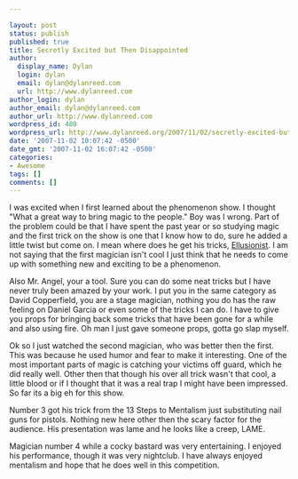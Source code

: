 ```yaml
---

layout: post
status: publish
published: true
title: Secretly Excited but Then Disappointed
author:
  display_name: Dylan
  login: dylan
  email: dylan@dylanreed.com
  url: http://www.dylanreed.com
author_login: dylan
author_email: dylan@dylanreed.com
author_url: http://www.dylanreed.com
wordpress_id: 480
wordpress_url: http://www.dylanreed.org/2007/11/02/secretly-excited-but-then-disappointed/
date: '2007-11-02 10:07:42 -0500'
date_gmt: '2007-11-02 16:07:42 -0500'
categories:
- Awesome
tags: []
comments: []
---
```


I was excited when I first learned about the phenomenon show. I thought "What a great way to bring magic to the people." Boy was I wrong. Part of the problem could be that I have spent the past year or so studying magic and the first trick on the show is one that I know how to do, sure he added a little twist but come on. I mean where does he get his tricks, [Ellusionist][1]. I am not saying that the first magician isn't cool I just think that he needs to come up with something new and exciting to be a phenomenon.

   [1]: http://www.ellusionist.com/product/dvd+training/daniel+garcia/guerilla+guide+to+loops.do

Also Mr. Angel, your a tool. Sure you can do some neat tricks but I have never truly been amazed by your work. I put you in the same category as David Copperfield, you are a stage magician, nothing you do has the raw feeling on Daniel Garcia or even some of the tricks I can do. I have to give you props for bringing back some tricks that have been gone for a while and also using fire. Oh man I just gave someone props, gotta go slap myself.

Ok so I just watched the second magician, who was better then the first. This was because he used humor and fear to make it interesting. One of the most important parts of magic is catching your victims off guard, which he did really well. Other then that though his over all trick wasn't that cool, a little blood or if I thought that it was a real trap I might have been impressed. So far its a big eh for this show.

Number 3 got his trick from the 13 Steps to Mentalism just substituting nail guns for pistols. Nothing new here other then the scary factor for the audience. His presentation was lame and he looks like a creep, LAME.

Magician number 4 while a cocky bastard was very entertaining. I enjoyed his performance, though it was very nightclub. I have always enjoyed mentalism and hope that he does well in this competition. 
